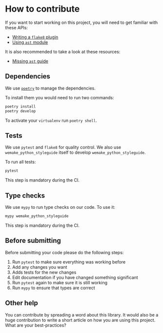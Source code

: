 # How to contribute

If you want to start working on this project,
you will need to get familiar with these APIs:

- [Writing a `flake8` plugin](http://flake8.pycqa.org/en/latest/plugin-development/)
- [Using `ast` module](https://docs.python.org/3/library/ast.html)

It is also recommended to take a look at these resources:

- [Missing `ast` guide](https://greentreesnakes.readthedocs.io/en/latest/)


## Dependencies

We use [`poetry`](https://github.com/sdispater/poetry) to manage the dependencies.

To install them you would need to run two commands:

```bash
poetry install
poetry develop
```

To activate your `virtualenv` run `poetry shell`.


## Tests

We use `pytest` and `flake8` for quality control.
We also use `wemake_python_styleguide` itself
to develop `wemake_python_styleguide`.

To run all tests:

```bash
pytest
```

This step is mandatory during the CI.


## Type checks

We use `mypy` to run type checks on our code.
To use it:

```bash
mypy wemake_python_styleguide
```

This step is mandatory during the CI.


## Before submitting

Before submitting your code please do the following steps:

1. Run `pytest` to make sure everything was working before
2. Add any changes you want
3. Adds tests for the new changes
4. Edit documentation if you have changed something significant
5. Run `pytest` again to make sure it is still working
6. Run `mypy` to ensure that types are correct


## Other help

You can contribute by spreading a word about this library.
It would also be a huge contribution to write
a short article on how you are using this project.
What are your best-practices?

